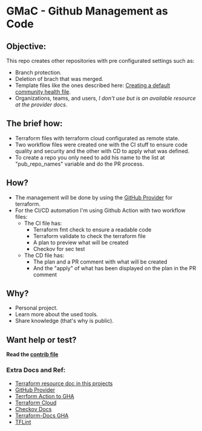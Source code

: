 # GMaC - Github Management as Code

## Objective:

This repo creates other repositories with pre configurated settings such as:
- Branch protection.
- Deletion of brach that was merged.
- Template files like the ones described here: [Creating a default community health file](https://docs.github.com/en/communities/setting-up-your-project-for-healthy-contributions/creating-a-default-community-health-file).
- Organizations, teams, and users, _I don't use but is an available resource at the provider docs_.

## The brief how:

- Terraform files with terraform cloud configurated as remote state.
- Two workflow files were created one with the CI stuff to ensure code quality and security and the other with CD to apply what was defined.
- To create a repo you only need to add his name to the list at "pub_repo_names" variable and do the PR process.

## How?

- The management will be done by using the [GitHub Provider](https://registry.terraform.io/providers/integrations/github/latest/docs) for terraform.
- For the CI/CD automation I'm using Github Action with two workflow files:
    - The CI file has:
        - Terraform fmt check to ensure a readable code
        - Terraform validate to check the terraform file
        - A plan to preview what will be created
        - Checkov for sec test
    - The CD file has:
        - The plan and a PR comment with what will be created
        - And the "apply" of what has been displayed on the plan in the PR comment

## Why?

- Personal project.
- Learn more about the used tools.
- Share knowledge (that's why is public).

## Want help or test?

**Read the [contrib file](.github/docs/CONTRIBUTING.md)**

### Extra Docs and Ref:
- [Terraform resource doc in this projects](terraform/docs/TERRAFORM-DOCS.md) 
- [GitHub Provider](https://registry.terraform.io/providers/integrations/github/latest/docs)
- [Terrform Action to GHA](https://github.com/hashicorp/setup-terraform)
- [Terraform Cloud](https://cloud.hashicorp.com/products/terraform)
- [Checkov Docs](https://www.checkov.io/1.Welcome/Quick%20Start.html)
- [Terraform-Docs GHA](https://github.com/terraform-docs/gh-actions)
- [TFLint](https://github.com/terraform-linters/tflint)

